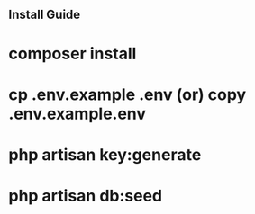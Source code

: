 ## Install Guide

# composer install

# cp .env.example .env (or) copy .env.example.env

# php artisan key:generate

# php artisan db:seed

